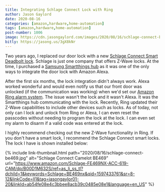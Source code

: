 ```yaml
---
title: Integrating Schlage Connect Lock with Ring
author: Jason Gaylord
date: 2020-08-16
categories: [amazon,hardware,home-automation]
tags: [amazon,hardware,home-automation]
post-number: 1006
image: https://cdn.jasongaylord.com/images/2020/08/16/schlage-connect-be469.jpg
bitly: https://jasong.us/3gX8kNr
---
```


Two years ago, I replaced our door lock with a new [Schlage Connect Smart Deadbolt lock](https://www.amazon.com/s/ref=as_li_ss_tl?k=Schlage+BE469&ref=nb_sb_noss_2&linkCode=ll2&tag=jasongaylor01-20&linkId=a46a3b758bb34802e5ec522299d499a6&language=en_US). Schlage is just one company that offers Z-Wave locks. At the time, I purchased a [Samsung Smartthings hub](https://www.amazon.com/s/ref=as_li_ss_tl?k=Smartthings+hub&ref=nb_sb_noss_2&linkCode=ll2&tag=jasongaylor01-20&linkId=04d508768c5dd32c7fab524e3684938e&language=en_US) as it was one of the only ways to integrate the door lock with Amazon Alexa.

After the first six months, the lock integration didn't always work. Alexa worked wonderful and would even notify us that our front door was unlocked (if the communication was working) when we'd set our [Amazon Ring alarm system](https://www.amazon.com/s/ref=as_li_ss_tl?k=Ring&ref=nb_sb_noss_2&linkCode=ll2&tag=jasongaylor01-20&linkId=d45ca7d1a74424c816f3bceebc0c82f6&language=en_US). The issue wasn't the lock and it wasn't Alexa. It was the Smartthings hub communicating with the lock. Recently, Ring updated their Z-Wave capabilities to include other devices such as locks. As of today, not only can I lock and unlock from Ring or Alexa, I can even reset the passcodes without needing to program the lock at the lock. I can even set my alarm to disarm if a valid code was entered at the lock.

I highly recommend checking out the new Z-Wave functionality in Ring. If you don't have a smart lock, I recommend the Schlage Connect smart locks. The lock I have is shown installed below:

{% include link-thumbnail.html path="2020/08/16/schlage-connect-be469.jpg" alt="Schlage Connect Camelot BE469" url="https://www.amazon.com/Schlage-FE469NX-ACC-619-CAM/dp/B00D1M632S/ref=as_li_ss_tl?dchild=1&keywords=Schlage+BE469nx&qid=1597433761&sr=8-12&linkCode=ll1&tag=jasongaylor01-20&linkId=ab54fe08e4c3bbee8acb39c0485e08e1&language=en_US" %}